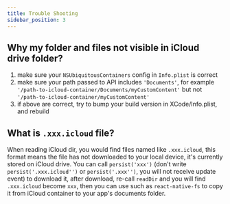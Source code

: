 ```yaml
---
title: Trouble Shooting
sidebar_position: 3
---
```


## Why my folder and files not visible in iCloud drive folder?

1. make sure your `NSUbiquitousContainers` config in `Info.plist` is correct
2. make sure your path passed to API includes `'Documents'`, for example `'/path-to-icloud-container/Documents/myCustomContent'` but not `'/path-to-icloud-container/myCustomContent'`
3. if above are correct, try to bump your build version in XCode/Info.plist, and rebuild

## What is `.xxx.icloud` file?
When reading iCloud dir, you would find files named like `.xxx.icloud`, this format means the file has not downloaded to your local device, it's currently stored on iCloud drive. You can call `persist('xxx')` (don't write `persist('.xxx.icloud'')` or `persist('.xxx'')`, you will not receive update event) to download it, after download, re-call `readDir` and you will find `.xxx.icloud` become `xxx`, then you can use such as `react-native-fs` to copy it from iCloud container to your app's documents folder.

